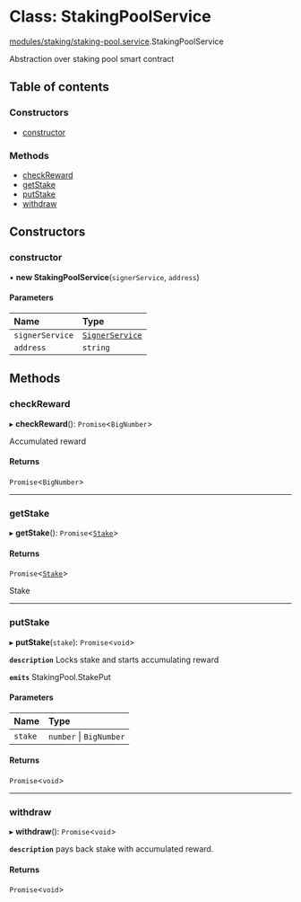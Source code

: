 # Class: StakingPoolService

[modules/staking/staking-pool.service](../modules/modules_staking_staking_pool_service.md).StakingPoolService

Abstraction over staking pool smart contract

## Table of contents

### Constructors

- [constructor](modules_staking_staking_pool_service.StakingPoolService.md#constructor)

### Methods

- [checkReward](modules_staking_staking_pool_service.StakingPoolService.md#checkreward)
- [getStake](modules_staking_staking_pool_service.StakingPoolService.md#getstake)
- [putStake](modules_staking_staking_pool_service.StakingPoolService.md#putstake)
- [withdraw](modules_staking_staking_pool_service.StakingPoolService.md#withdraw)

## Constructors

### constructor

• **new StakingPoolService**(`signerService`, `address`)

#### Parameters

| Name | Type |
| :------ | :------ |
| `signerService` | [`SignerService`](modules_signer_signer_service.SignerService.md) |
| `address` | `string` |

## Methods

### checkReward

▸ **checkReward**(): `Promise`<`BigNumber`\>

Accumulated reward

#### Returns

`Promise`<`BigNumber`\>

___

### getStake

▸ **getStake**(): `Promise`<[`Stake`](../modules/modules_staking_staking_service.md#stake)\>

#### Returns

`Promise`<[`Stake`](../modules/modules_staking_staking_service.md#stake)\>

Stake

___

### putStake

▸ **putStake**(`stake`): `Promise`<`void`\>

**`description`** Locks stake and starts accumulating reward

**`emits`** StakingPool.StakePut

#### Parameters

| Name | Type |
| :------ | :------ |
| `stake` | `number` \| `BigNumber` |

#### Returns

`Promise`<`void`\>

___

### withdraw

▸ **withdraw**(): `Promise`<`void`\>

**`description`** pays back stake with accumulated reward.

#### Returns

`Promise`<`void`\>
